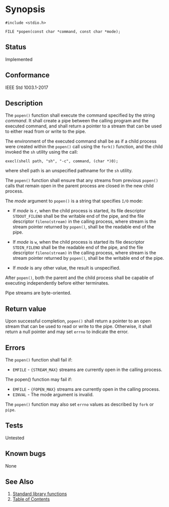 # Synopsis

`#include <stdio.h>`

`FILE *popen(const char *command, const char *mode);`

## Status

Implemented

## Conformance

IEEE Std 1003.1-2017

## Description

The `popen()` function shall execute the command specified by the string _command_. It shall create a pipe between the
calling program and the executed command, and shall return a pointer to a stream that can be used to either read from or
write to the pipe.

The environment of the executed command shall be as if a child process were created within the `popen()` call using the
`fork()` function, and the child invoked the `sh` utility using the call:

`execl(shell path, "sh", "-c", command, (char *)0);`

where shell path is an unspecified pathname for the `sh` utility.

The `popen()` function shall ensure that any streams from previous `popen()` calls that remain open in the parent
process are closed in the new child process.

The _mode_ argument to `popen()` is a string that specifies `I/O` mode:

* If _mode_ is `r`, when the child process is started, its file descriptor `STDOUT_FILENO` shall be the writable end of
  the pipe, and the file descriptor `fileno(stream)` in the calling process, where stream is the stream pointer returned
  by `popen()`, shall be the readable end of the pipe.

* If _mode_ is `w`, when the child process is started its file descriptor `STDIN_FILENO` shall be the readable end of
 the pipe, and the file descriptor `fileno(stream)` in the calling process, where stream is the stream pointer returned
 by `popen()`, shall be the writable end of the pipe.

* If _mode_ is any other value, the result is unspecified.

After `popen()`, both the parent and the child process shall be capable of executing independently before either
terminates.

Pipe streams are byte-oriented.

## Return value

Upon successful completion, `popen()` shall return a pointer to an open stream that can be used to read or write to the
pipe. Otherwise, it shall return a null pointer and may set `errno` to indicate the error.

## Errors

The `popen()` function shall fail if:

* `EMFILE` - `{STREAM_MAX}` streams are currently open in the calling process.

The popen() function may fail if:

* `EMFILE` - `{FOPEN_MAX}` streams are currently open in the calling process.
* `EINVAL` - The mode argument is invalid.

The `popen()` function may also set `errno` values as described by `fork` or `pipe`.

## Tests

Untested

## Known bugs

None

## See Also

1. [Standard library functions](../README.md)
2. [Table of Contents](../../../README.md)
